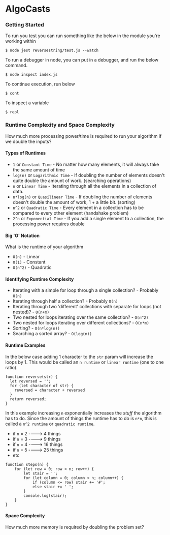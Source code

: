 # AlgoCasts

### Getting Started

To run you test you can run something like the below in the module you're working within

```
$ node jest reversestring/test.js --watch
```


To run a debugger in node, you can put in a debugger, and run the below command.

```
$ node inspect index.js
```
To continue execution, run below

```
$ cont
```

To inspect a variable

```
$ repl
```


### Runtime Complexity and Space Complexity

How much more processing power/time is required to run your algorithm if we double the inputs?

#### Types of Runtimes


* `1` or  `Constant Time` - No matter how many elements, it will always take the same amount of time
* `log(n)` or `Logarithmic Time` - If doubling the number of elements doesn't quite double the amount of work. (searching operations)
* `n` or `Linear Time` - Iterating through all the elements in a collection of data.
* `n*log(n)` or `Quasilinear Time` - If doubling the number of elements doesn't double the amount of work, 1 + a little bit. (sorting)
* `n^2` or `Quadratic Time` - Every element in a collection has to be compared to every other element (handshake problem)
* `2^n` or `Exponential Time` - If you add a single element to a collection, the processing power requires double

#### Big 'O' Notation

What is the runtime of your algorithm

* `O(n)` - Linear
* `O(1)` - Constant
* `O(n^2)` - Quadratic


#### Identifying Runtime Complexity

* Iterating with a simple for loop through a single collection? - Probably `O(n)`
* Iterating through half a collection? - Probably `O(n)`
* Iterating through two 'different' collections with separate for loops (not nested)? - `O(n+m)`
* Two nested for loops iterating over the same collection? - `O(n^2)`
* Two nested for loops iterating over different collections? - `O(n*m)`
* Sorting? - `O(n*log(n))`
* Searching a sorted array? - `O(log(n))`


#### Runtime Examples

In the below case adding 1 character to the `str` param will increase the loops by 1. This would be called an `n runtime`  or `linear runtime` (one to one ratio).

```
function reverse(str) {
  let reversed = '';
  for (let character of str) {
    reversed = character + reversed
  }
  return reversed;
}
```

In this example increasing `n` exponentially increases the _stuff_ the algorithm has to do. Since the amount of things the runtime has to do is `n*n`, this is called a `n^2 runtime` or `quadratic runtime`.

* if `n` = 2 ----> 4 things
* if `n` = 3 ----> 9 things
* if `n` = 4 ----> 16 things
* if `n` = 5 ----> 25 things
* etc

```
function steps(n) {
	for (let row = 0; row < n; row++) {
		let stair = '';
		for (let column = 0; column < n; column++) {
			if (column <= row) stair += '#';
			else stair += ' ';
		}
		console.log(stair);
	}
}
```


#### Space Complexity

How much more memory is required by doubling the problem set?
